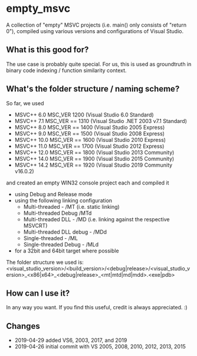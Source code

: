 # empty\_msvc
A collection of "empty" MSVC projects (i.e. main() only consists of "return 0"), compiled using various versions and configurations of Visual Studio.

## What is this good for?

The use case is probably quite special.
For us, this is used as groundtruth in binary code indexing / function similarity context.

## What's the folder structure / naming scheme?

So far, we used

  * MSVC++ 6.0   MSC_VER 1200 (Visual Studio 6.0 Standard)
  * MSVC++ 7.1   MSC_VER == 1310 (Visual Studio .NET 2003 v7.1 Standard)
  * MSVC++ 8.0   MSC_VER == 1400 (Visual Studio 2005 Express)
  * MSVC++ 9.0   MSC_VER == 1500 (Visual Studio 2008 Express)
  * MSVC++ 10.0  MSC_VER == 1600 (Visual Studio 2010 Express)
  * MSVC++ 11.0  MSC_VER == 1700 (Visual Studio 2012 Express)
  * MSVC++ 12.0  MSC_VER == 1800 (Visual Studio 2013 Community)
  * MSVC++ 14.0  MSC_VER == 1900 (Visual Studio 2015 Community)
  * MSVC++ 14.2  MSC_VER == 1920 (Visual Studio 2019 Community v16.0.2)

and created an empty WIN32 console project each and compiled it

  * using Debug and Release mode
  * using the following linking configuration
    * Multi-threaded - /MT (i.e. static linking)
    * Multi-threaded Debug /MTd
    * Multi-threaded DLL - /MD (i.e. linking against the respective MSVCRT)
    * Multi-threaded DLL debug - /MDd
    * Single-threaded - /ML
    * Single-threaded Debug - /MLd
  * for a 32bit and 64bit target where possible

The folder structure we used is:
<visual\_studio\_version>/<build\_version>/<debug|release>/<visual\_studio\_version>\_<x86|x64>\_<debug|release>\_<mt|mtd|md|mdd>.<exe|pdb>

## How can I use it?

In any way you want. If you find this useful, credit is always appreciated. :)

## Changes

* 2019-04-29 added VS6, 2003, 2017, and 2019
* 2019-04-26 initial commit with VS 2005, 2008, 2010, 2012, 2013, 2015
